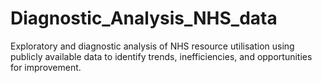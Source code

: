 # Diagnostic_Analysis_NHS_data
Exploratory and diagnostic analysis of NHS resource utilisation using publicly available data to identify trends, inefficiencies, and opportunities for improvement.
